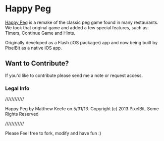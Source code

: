 # Happy Peg

<a href="http://happypegapp.com">Happy Peg</a> is a remake of the classic peg game found in many restaurants. 
We took that original game and added a few special features, such as: Timers, Continue Game and Hints.

Originally developed as a Flash (iOS packager) app and now being built by PixelBit as a native iOS app.

## Want to Contribute?

If you'd like to contribute please send me a note or request access.

### Legal Info

////////////

Happy Peg
by Matthew Keefe on 5/31/13.
Copyright (c) 2013 PixelBit. Some Rights Reserved

////////////

Please Feel free to fork, modify and have fun :)
